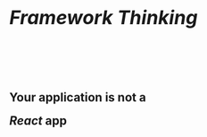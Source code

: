 <h1 style="font-size: 240%"><em>Framework Thinking</em></h1>
<br><br><br>
<h2 style="line-height: 2">Your application is not a<br> <em>React</em> app</h2>
<br><br><br><br><br>
